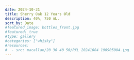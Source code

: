 ```yaml
---
date: 2024-10-31
title: Sherry Oak 12 Years Old
description: 40%, 750 mL.
sort_by: Date
#featured_image: bottles_front.jpg
#featured: true
#type: gallery
#categories: ["whisky"]
#resources:
#  - src: macallan/20_30_40_50/PXL_20241004_100905984.jpg
---
```

